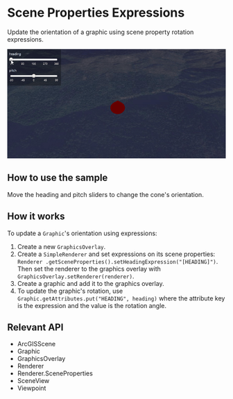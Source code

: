 # Scene Properties Expressions

Update the orientation of a graphic using scene property rotation expressions.

![](ScenePropertiesExpressions.gif)

## How to use the sample

Move the heading and pitch sliders to change the cone's orientation.

## How it works

To update a `Graphic`'s orientation using expressions:


  1. Create a new `GraphicsOverlay`.
  2. Create a `SimpleRenderer` and set expressions on its scene properties: `Renderer
  .getSceneProperties().setHeadingExpression("[HEADING]")`. Then set the renderer to the graphics overlay 
  with  `GraphicsOverlay.setRenderer(renderer)`.
  3. Create a graphic and add it to the graphics overlay.
  4. To update the graphic's rotation, use `Graphic.getAttributes.put("HEADING", heading)` where the attribute key is
  the expression and the value is the rotation angle.


## Relevant API


*   ArcGISScene
*   Graphic
*   GraphicsOverlay
*   Renderer
*   Renderer.SceneProperties
*   SceneView
*   Viewpoint




